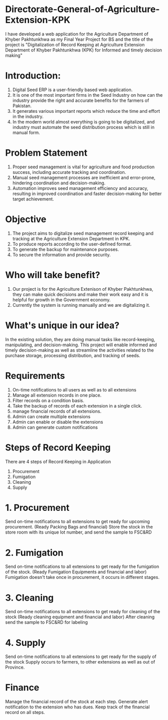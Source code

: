 # Directorate-General-of-Agriculture-Extension-KPK

I have developed a web application for the Agriculture Department of Khyber Pakhtunkhwa as my Final Year Project for BS and the title of the project is "Digitalization of Record Keeping at Agriculture Extension Department of Khyber Pakhtunkhwa (KPK) for Informed and timely decision making"

# Introduction:
1. Digital Seed ERP is a user-friendly based web application.
2. It is one of the most important firms in the Seed Industry on how can the industry provide the right and accurate benefits for the farmers of Pakistan.
3. It generates various important reports which reduce the time and effort in the industry.
4. In the modern world almost everything is going to be digitalized, and industry must automate the seed distribution process which is still in manual form.

# Problem Statement
1. Proper seed management is vital for agriculture and food production success, including accurate tracking and coordination.
2. Manual seed management processes are inefficient and error-prone, hindering coordination and decision-making.
3. Automation improves seed management efficiency and accuracy, resulting in improved coordination and faster decision-making for better target achievement.

# Objective
1. The project aims to digitalize seed management record keeping and tracking at the Agriculture Extension Department in KPK.
2. To produce reports according to the user-defined format.
3. To generate the backup for maintenance purposes.
4. To secure the information and provide security.

# Who will take benefit?
1. Our project is for the Agriculture Extenison of Khyber Pakhtunkhwa, they can make quick decisions and make their work easy and it is helpful for growth in the Government economy.
2. Currently the system is running manually and we are digitalizing it.

# What's unique in our idea?
In the existing solution, they are doing manual tasks like record-keeping, manipulating, and decision-making. This project will enable informed and timely decision-making as well as streamline the activities related to the purchase storage, processing distribution, and tracking of seeds.

# Requirements
1. On-time notifications to all users as well as to all extensions
2. Manage all extension records in one place.
3. Filter records on a condition basis.
4. Take the backup of records of each extension in a single click.
5. manage financial records of all extensions.
6. Admin can create multiple extensions
7. Admin can enable or disable the extensions
8. Admin can generate custom notifications

# Steps of Record Keeping
There are 4 steps of Record Keeping in Application
1. Procurement
2. Fumigation
3. Cleaning
4. Supply

# 1. Procurement
Send on-time notifications to all extensions to get ready for upcoming procurement. (Ready Packing Bags and financial)
Store the stock in the store room with its unique lot number, and send the sample to FSC&RD

# 2. Fumigation
Send on-time notifications to all extensions to get ready for the fumigation of the stock. (Ready Fumigation Equipments and financial and labor)
Fumigation doesn't take once in procurement, it occurs in different stages.

# 3. Cleaning
Send on-time notifications to all extensions to get ready for cleaning of the stock (Ready cleaning equipment and financial and labor)
After cleaning send the sample to FSC&RD for labeling

# 4. Supply
Send on-time notifications to all extensions to get ready for the supply of the stock
Supply occurs to farmers, to other extensions as well as out of Province.

# Finance
Manage the financial record of the stock at each step.
Generate alert notification to the extension who has dues.
Keep track of the financial record on all steps.
